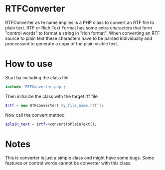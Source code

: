 RTFConverter
============
RTFConverter as te name implies is a PHP class to convert an RTF file to plain text. RTF or Rich Text Format has some extra characters that form "control words" to format a string in "rich format". When converting an RTF source to plain text these characters have to be parsed individually and proccessed to generate a copy of the plain visible text.

How to use
==========
Start by including the class file
```PHP
include 'RTFConverter.php';
```

Then initialize the class with the target rtf file
```PHP
$rtf = new RTFConverter('my_file_name.rtf');
```

Now call the convert method
```PHP
$plain_text = $rtf->convertToPlainText();
```


Notes
=====
This is converter is just a simple class and might have some bugs.
Some features or control words cannot be converter with this class.



